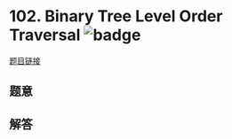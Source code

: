 # 102. Binary Tree Level Order Traversal ![badge](https://img.shields.io/badge/-medium-yellow?style=flat-square)

[题目链接](https://leetcode.com/problems/binary-tree-level-order-traversal)

## 题意

## 解答

